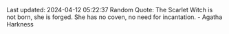 Last updated: 2024-04-12 05:22:37
Random Quote: The Scarlet Witch is not born, she is forged. She has no coven, no need for incantation. - Agatha Harkness